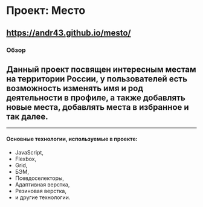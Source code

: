 # Проект: Место
## https://andr43.github.io/mesto/

### Обзор
## Данный проект посвящен интересным местам на территории России, у пользователей есть возможность изменять имя и род деятельности в профиле, а также добавлять новые места, добавлять места в избранное и так далее.
_________________ 
#### Основные технологии, используемые в проекте:
* JavaScript,
* Flexbox, 
* Grid,
* БЭМ,  
* Псевдоселекторы,  
* Адаптивная верстка, 
* Резиновая верстка,
* и другие технологии.


